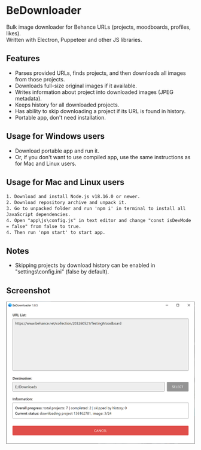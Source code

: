 BeDownloader
==========================
Bulk image downloader for Behance URLs (projects, moodboards, profiles, likes).  
Written with Electron, Puppeteer and other JS libraries.

## Features
- Parses provided URLs, finds projects, and then downloads all images from those projects.
- Downloads full-size original images if it available.
- Writes information about project into downloaded images (JPEG metadata).
- Keeps history for all downloaded projects.
- Has ability to skip downloading a project if its URL is found in history.
- Portable app, don't need installation.

## Usage for Windows users
- Download portable app and run it.  
- Or, if you don't want to use compiled app, use the same instructions as for Mac and Linux users.

## Usage for Mac and Linux users
```
1. Download and install Node.js v18.16.0 or newer.
2. Download repository archive and unpack it.
3. Go to unpacked folder and run 'npm i' in terminal to install all JavaScript dependencies.
4. Open "app\js\config.js" in text editor and change "const isDevMode = false" from false to true.
4. Then run 'npm start' to start app.
```

## Notes
- Skipping projects by download history can be enabled in "settings\config.ini" (false by default).

## Screenshot
![screenshot](screenshots/launched.png)
